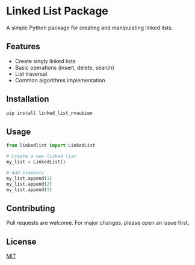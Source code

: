 # Linked List Package

A simple Python package for creating and manipulating linked lists.

## Features

- Create singly linked lists
- Basic operations (insert, delete, search)
- List traversal
- Common algorithms implementation

## Installation

```bash
pip install linked_list_nvaubien
```

## Usage

```python
from linkedlist import LinkedList

# Create a new linked list
my_list = LinkedList()

# Add elements
my_list.append(1)
my_list.append(2)
my_list.append(3)
```

## Contributing

Pull requests are welcome. For major changes, please open an issue first.

## License

[MIT](https://choosealicense.com/licenses/mit/)